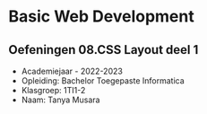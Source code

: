 # Basic Web Development

## Oefeningen 08.CSS Layout deel 1
- Academiejaar - 2022-2023
- Opleiding: Bachelor Toegepaste Informatica
- Klasgroep: 1TI1-2
- Naam: Tanya Musara